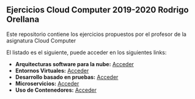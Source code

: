 ## Ejercicios Cloud Computer 2019-2020  Rodrigo Orellana  
Este repositorio contiene los ejercicios propuestos por el profesor de la asignatura Cloud Computer  

El listado es el siguiente, puede acceder en los siguientes links:  
* **Arquitecturas software para la nube:** [Acceder](https://en.wikipedia.org/wiki/Microservices)  
* **Entornos Virtuales:** [Acceder](https://en.wikipedia.org/wiki/Microservices)  
* **Desarrollo basado en pruebas:** [Acceder](https://en.wikipedia.org/wiki/Microservices)  
* **Microservicios:** [Acceder](https://en.wikipedia.org/wiki/Microservices)  
* **Uso de Contenedores:** [Acceder](https://en.wikipedia.org/wiki/Microservices)  

